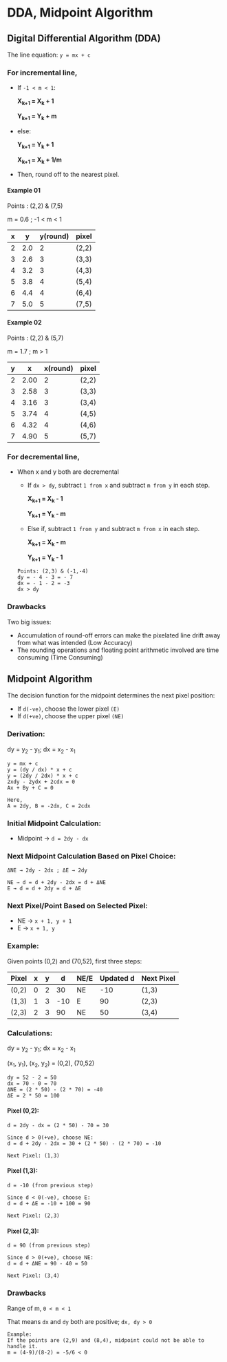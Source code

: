 # DDA, Midpoint Algorithm

## Digital Differential Algorithm (DDA)
The line equation: `y = mx + c`

### For incremental line,

- If `-1 < m < 1`:

    <b><p>X<sub>k+1</sub> = X<sub>k</sub> + 1</p></b>
    <b><p>Y<sub>k+1</sub> = Y<sub>k</sub> + m</p></b>

- else:

  <b><p>Y<sub>k+1</sub> = Y<sub>k</sub> + 1</p></b>
  <b><p>X<sub>k+1</sub> = X<sub>k</sub> + 1/m</p></b>

- Then, round off to the nearest pixel.

#### Example 01

Points : (2,2) & (7,5)

m = 0.6 ; -1 < m < 1

| x | y | y(round)| pixel |
|----|----|---------|------|
| 2 | 2.0 | 2 | (2,2) |
| 3 | 2.6 | 3 | (3,3) |
| 4 | 3.2 | 3 | (4,3) |
| 5 | 3.8 | 4 | (5,4) |
| 6 | 4.4 | 4 | (6,4) |
| 7 | 5.0 | 5 | (7,5) |

#### Example 02

Points : (2,2) & (5,7)

m = 1.7 ; m > 1

| y | x | x(round)| pixel |
|----|----|---------|------|
| 2 | 2.00 | 2 | (2,2) |
| 3 | 2.58 | 3 | (3,3) |
| 4 | 3.16 | 3 | (3,4) |
| 5 | 3.74 | 4 | (4,5) |
| 6 | 4.32 | 4 | (4,6) |
| 7 | 4.90 | 5 | (5,7) |

### For decremental line,

- When x and y both are decremental
    - If `dx > dy`, subtract `1 from x` and subtract `m from y` in each step.
    <b><p>X<sub>k+1</sub> = X<sub>k</sub> - 1</p></b>
    <b><p>Y<sub>k+1</sub> = Y<sub>k</sub> - m</p></b>
    
    - Else if, subtract `1 from y` and subtract `m from x` in each step.
    <b><p>X<sub>k+1</sub> = X<sub>k</sub> - m</p></b>
    <b><p>Y<sub>k+1</sub> = Y<sub>k</sub> - 1</p></b>

    ```
    Points: (2,3) & (-1,-4)
    dy = - 4 - 3 = - 7
    dx = - 1 - 2 = -3
    dx > dy
    ```

### Drawbacks

Two big issues:
- Accumulation of round-off errors can make the pixelated line drift away from what was intended (Low Accuracy)
- The rounding operations and floating point arithmetic involved are time consuming (Time Consuming)


## Midpoint Algorithm

The decision function for the midpoint determines the next pixel position:

- If `d(-ve)`, choose the lower pixel `(E)`
- If `d(+ve)`, choose the upper pixel `(NE)`

### Derivation:

<p>dy = y<sub>2</sub> - y<sub>1</sub>; dx = x<sub>2</sub> - x<sub>1</sub></p>

```
y = mx + c
y = (dy / dx) * x + c
y = (2dy / 2dx) * x + c
2xdy - 2ydx + 2cdx = 0
Ax + By + C = 0

Here,
A = 2dy, B = -2dx, C = 2cdx
```

### Initial Midpoint Calculation:
- Midpoint → `d = 2dy - dx`

### Next Midpoint Calculation Based on Pixel Choice:

```
ΔNE → 2dy - 2dx ; ΔE → 2dy

NE → d = d + 2dy - 2dx = d + ΔNE
E → d = d + 2dy = d + ΔE
```

### Next Pixel/Point Based on Selected Pixel:
- NE → `x + 1, y + 1`
- E → `x + 1, y`

### Example: 
Given points (0,2) and (70,52), first three steps:

| Pixel | x | y | d   | NE/E | Updated d | Next Pixel |
|--------|----|----|-----|------|------------|-------------|
| (0,2)  | 0  | 2  | 30  | NE   | -10       | (1,3)       |
| (1,3)  | 1  | 3  | -10 | E    | 90        | (2,3)       |
| (2,3)  | 2  | 3  | 90  | NE   | 50        | (3,4)       |

### Calculations:

<p>dy = y<sub>2</sub> - y<sub>1</sub>; dx = x<sub>2</sub> - x<sub>1</sub></p>
<p>(x<sub>1</sub>, y<sub>1</sub>), (x<sub>2</sub>, y<sub>2</sub>) = (0,2), (70,52)</p>

```
dy = 52 - 2 = 50
dx = 70 - 0 = 70
ΔNE = (2 * 50) - (2 * 70) = -40
ΔE = 2 * 50 = 100
```

#### Pixel (0,2):
```
d = 2dy - dx = (2 * 50) - 70 = 30

Since d > 0(+ve), choose NE:
d = d + 2dy - 2dx = 30 + (2 * 50) - (2 * 70) = -10

Next Pixel: (1,3)
```
#### Pixel (1,3):
```
d = -10 (from previous step)

Since d < 0(-ve), choose E:
d = d + ΔE = -10 + 100 = 90

Next Pixel: (2,3)
```
#### Pixel (2,3):
```
d = 90 (from previous step)

Since d > 0(+ve), choose NE:
d = d + ΔNE = 90 - 40 = 50

Next Pixel: (3,4)
```

### Drawbacks

Range of m, `0 < m < 1`

That means `dx` and `dy` both are positive; `dx, dy > 0`

```
Example:
If the points are (2,9) and (8,4), midpoint could not be able to handle it.
m = (4-9)/(8-2) = -5/6 < 0
```
